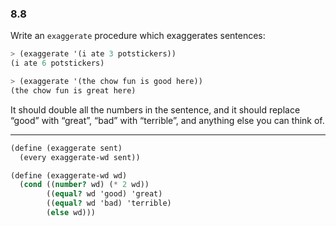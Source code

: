 ### 8.8

Write an `exaggerate` procedure which exaggerates sentences:

~~~ scheme
> (exaggerate '(i ate 3 potstickers))
(i ate 6 potstickers)

> (exaggerate '(the chow fun is good here))
(the chow fun is great here)
~~~

It should double all the numbers in the sentence, and it should replace “good” with “great”, “bad” with “terrible”, and anything else you can think of.

***

~~~ scheme
(define (exaggerate sent)
  (every exaggerate-wd sent))

(define (exaggerate-wd wd)
  (cond ((number? wd) (* 2 wd))
        ((equal? wd 'good) 'great)
        ((equal? wd 'bad) 'terrible)
        (else wd)))
~~~ 